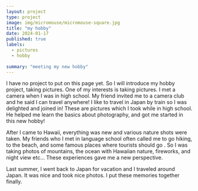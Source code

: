 ```yaml
---
layout: project
type: project
image: img/micromouse/micromouse-square.jpg
title: "my hobby"
date: 2024-01-17
published: true
labels: 
  - pictures
  - hobby
  
summary: "meeting my new hobby"
---
```


I have no project to put on this page yet. So I will introduce my hobby project, taking pictures.
One of my interests is taking pictures. I met a camera when I was in high school. My friend invited me to a camera club and he said I can travel anywhere! I like to travel in Japan by train so I was delighted and joined in! These are pictures which I took while in high school. He helped me learn the basics about photography, and got me started in this new hobby!

After I came to Hawaii, everything was new and various nature shots were taken. My friends who I met in language school often called me to go hiking, to the beach, and some famous places where tourists should go . So I was taking photos of mountains, the ocean with Hawaiian nature, fireworks, and night view etc… These experiences gave me a new perspective.

Last summer, I went back to Japan for vacation and I traveled around Japan. It was nice and took nice photos. I put these memories together finally.  

